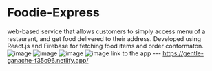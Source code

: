 # Foodie-Express
web-based service that allows customers to simply access menu of a restaurant, and get food delivered to
their address. Developed using React.js and Firebase for fetching food items and order conformaton.
![image](https://user-images.githubusercontent.com/83868114/190483533-f3390304-5bbb-4ff1-a00b-7cfeef4e97d0.png)
![image](https://user-images.githubusercontent.com/83868114/190483633-48affe5a-20a6-4300-9e13-bdb92437ffb8.png)
![image](https://user-images.githubusercontent.com/83868114/190483757-d38c1954-5da9-4a67-a796-bcaf7f47aea6.png)
![image](https://user-images.githubusercontent.com/83868114/190483835-3f0129a8-8070-494c-a3be-412eab415417.png)
link to the app --- https://gentle-ganache-f35c96.netlify.app/

